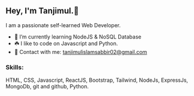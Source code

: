## Hey, I'm Tanjimul.👋
I am a passionate self-learned Web Developer. 

- 🌱 I’m currently learning NodeJS & NoSQL Database
- ☘️ I like to code on Javascript and Python.
- 📧 Contact with me: tanjimulislamsabbir02@gmail.com

### Skills: 
HTML, CSS, Javascript, ReactJS, Bootstrap,
Tailwind, NodeJs, ExpressJs, MongoDb, git and github, Python.
